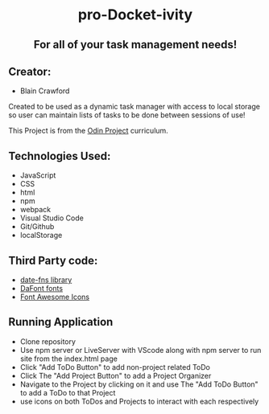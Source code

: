 # <center>pro-Docket-ivity</center>
##  <center>For all of your task management needs!</cetner>

## Creator:
  - Blain Crawford

Created to be used as a dynamic task manager with access to local storage so user can maintain lists of tasks to be done between sessions of use!

This Project is from the [Odin Project](https://www.theodinproject.com/paths/full-stack-javascript/courses/javascript/lessons/todo-list) curriculum.

## Technologies Used:
  - JavaScript
  - CSS
  - html
  - npm
  - webpack
  - Visual Studio Code
  - Git/Github
  - localStorage

## Third Party code:
  - [date-fns library](https://date-fns.org/docs/Getting-Started)
  - [DaFont fonts](https://www.dafont.com/)
  - [Font Awesome Icons](https://fontawesome.com/)

## Running Application
  - Clone repository
  - Use npm server or LiveServer with VScode along with npm server to run site from the index.html page
  - Click "Add ToDo Button" to add non-project related ToDo
  - Click The "Add Project Button" to add a Project Organizer
  - Navigate to the Project by clicking on it and use The "Add ToDo Button"  to add a ToDo to that Project
  - use icons on both ToDos and Projects to interact with each respectively


